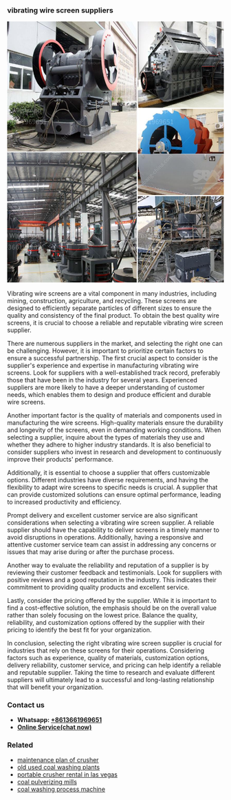 <h3>vibrating wire screen suppliers</h3><img src='1708666530.jpg' alt=''><p>Vibrating wire screens are a vital component in many industries, including mining, construction, agriculture, and recycling. These screens are designed to efficiently separate particles of different sizes to ensure the quality and consistency of the final product. To obtain the best quality wire screens, it is crucial to choose a reliable and reputable vibrating wire screen supplier.</p><p>There are numerous suppliers in the market, and selecting the right one can be challenging. However, it is important to prioritize certain factors to ensure a successful partnership. The first crucial aspect to consider is the supplier's experience and expertise in manufacturing vibrating wire screens. Look for suppliers with a well-established track record, preferably those that have been in the industry for several years. Experienced suppliers are more likely to have a deeper understanding of customer needs, which enables them to design and produce efficient and durable wire screens.</p><p>Another important factor is the quality of materials and components used in manufacturing the wire screens. High-quality materials ensure the durability and longevity of the screens, even in demanding working conditions. When selecting a supplier, inquire about the types of materials they use and whether they adhere to higher industry standards. It is also beneficial to consider suppliers who invest in research and development to continuously improve their products' performance.</p><p>Additionally, it is essential to choose a supplier that offers customizable options. Different industries have diverse requirements, and having the flexibility to adapt wire screens to specific needs is crucial. A supplier that can provide customized solutions can ensure optimal performance, leading to increased productivity and efficiency.</p><p>Prompt delivery and excellent customer service are also significant considerations when selecting a vibrating wire screen supplier. A reliable supplier should have the capability to deliver screens in a timely manner to avoid disruptions in operations. Additionally, having a responsive and attentive customer service team can assist in addressing any concerns or issues that may arise during or after the purchase process.</p><p>Another way to evaluate the reliability and reputation of a supplier is by reviewing their customer feedback and testimonials. Look for suppliers with positive reviews and a good reputation in the industry. This indicates their commitment to providing quality products and excellent service.</p><p>Lastly, consider the pricing offered by the supplier. While it is important to find a cost-effective solution, the emphasis should be on the overall value rather than solely focusing on the lowest price. Balance the quality, reliability, and customization options offered by the supplier with their pricing to identify the best fit for your organization.</p><p>In conclusion, selecting the right vibrating wire screen supplier is crucial for industries that rely on these screens for their operations. Considering factors such as experience, quality of materials, customization options, delivery reliability, customer service, and pricing can help identify a reliable and reputable supplier. Taking the time to research and evaluate different suppliers will ultimately lead to a successful and long-lasting relationship that will benefit your organization.</p><h3>Contact us</h3><ul><li><strong>Whatsapp:&nbsp;<a href="https://wa.me/8613661969651">+8613661969651</a></strong></li><li><a href="https://swt.shibang-china.com/?git&amp;zhl&amp;vibrating wire screen suppliers"><strong>Online Service(chat now)</strong></a></li></ul><h3>Related</h3><ul><li><a href='maintenance plan of crusher.md'>maintenance plan of crusher</a></li><li><a href='old used coal washing plants.md'>old used coal washing plants</a></li><li><a href='portable crusher rental in las vegas.md'>portable crusher rental in las vegas</a></li><li><a href='coal pulverizing mills.md'>coal pulverizing mills</a></li><li><a href='coal washing process machine.md'>coal washing process machine</a></li></ul>